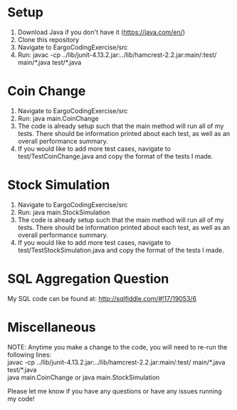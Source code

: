 # Setup
1. Download Java if you don't have it (https://java.com/en/)
2. Clone this repository
3. Navigate to EargoCodingExercise/src
4. Run: javac -cp ../lib/junit-4.13.2.jar:../lib/hamcrest-2.2.jar:main/:test/ main/\*.java test/\*.java

# Coin Change
1. Navigate to EargoCodingExercise/src
2. Run: java main.CoinChange
3. The code is already setup such that the main method will run all of my tests. There should be information printed about each test, as well as an overall performance summary.
4. If you would like to add more test cases, navigate to test/TestCoinChange.java and copy the format of the tests I made.

# Stock Simulation
1. Navigate to EargoCodingExercise/src
2. Run: java main.StockSimulation
3. The code is already setup such that the main method will run all of my tests. There should be information printed about each test, as well as an overall performance summary.
4. If you would like to add more test cases, navigate to test/TestStockSimulation.java and copy the format of the tests I made.

# SQL Aggregation Question
My SQL code can be found at: http://sqlfiddle.com/#!17/19053/6

# Miscellaneous
NOTE: Anytime you make a change to the code, you will need to re-run the following lines:<br/>
javac -cp ../lib/junit-4.13.2.jar:../lib/hamcrest-2.2.jar:main/:test/ main/\*.java test/\*.java<br/>
java main.CoinChange or java main.StockSimulation

Please let me know if you have any questions or have any issues running my code!
